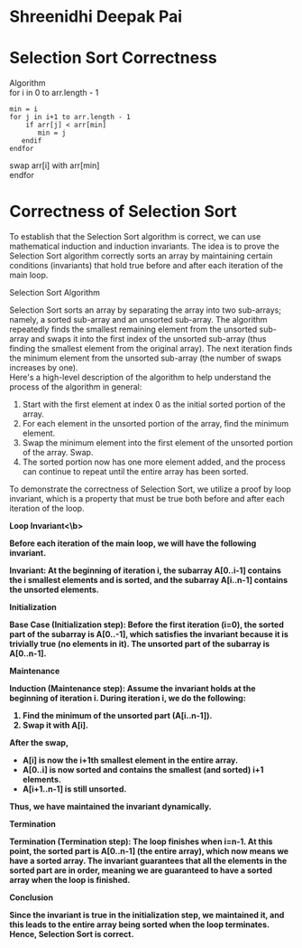 # Shreenidhi Deepak Pai
# Selection Sort Correctness

Algorithm
<br>
for i in 0 to arr.length - 1
    
    min = i
    for j in i+1 to arr.length - 1
        if arr[j] < arr[min]
           min = j
       endif
    endfor

   swap arr[i] with arr[min]<br>
endfor

# Correctness of Selection Sort <br>
To establish that the Selection Sort algorithm is correct, we can use mathematical induction and induction invariants. The idea is to prove the Selection Sort algorithm correctly sorts an array by maintaining certain conditions (invariants) that hold true before and after each iteration of the main loop.<br>

Selection Sort Algorithm<br>

Selection Sort sorts an array by separating the array into two sub-arrays; namely, a sorted sub-array and an unsorted sub-array. The algorithm repeatedly finds the smallest remaining element from the unsorted sub-array and swaps it into the first index of the unsorted sub-array (thus finding the smallest element from the original array). The next iteration finds the minimum element from the unsorted sub-array (the number of swaps increases by one).
 <br>
Here's a high-level description of the algorithm to help understand the process of the algorithm in general: <br>
1. Start with the first element at index 0 as the initial sorted portion of the array.
2. For each element in the unsorted portion of the array, find the minimum element.
3. Swap the minimum element into the first element of the unsorted portion of the array. Swap. 
4. The sorted portion now has one more element added, and the process can continue to repeat until the entire array has been sorted. <br>

To demonstrate the correctness of Selection Sort, we utilize a proof by loop invariant, which is a property that must be true both before and after each iteration of the loop.<br>

<b>Loop Invariant<\b><br>

Before each iteration of the main loop, we will have the following invariant.<br>

Invariant: At the beginning of iteration i, the subarray A[0..i-1] contains the i smallest elements and is sorted, and the subarray A[i..n-1] contains the unsorted elements.<br>

Initialization<br>

Base Case (Initialization step): Before the first iteration (i=0), the sorted part of the subarray is A[0..-1], which satisfies the invariant because it is trivially true (no elements in it). The unsorted part of the subarray is A[0..n-1].<br>

Maintenance<br>

Induction (Maintenance step): Assume the invariant holds at the beginning of iteration i. During iteration i, we do the following:
1. Find the minimum of the unsorted part (A[i..n-1]).
2. Swap it with A[i]. <br>

After the swap,
- A[i] is now the i+1th smallest element in the entire array.
- A[0..i] is now sorted and contains the smallest (and sorted) i+1 elements.
- A[i+1..n-1] is still unsorted. <br>

Thus, we have maintained the invariant dynamically.<br>

Termination<br>

Termination (Termination step): The loop finishes when i=n-1. At this point, the sorted part is A[0..n-1] (the entire array), which now means we have a sorted array. The invariant guarantees that all the elements in the sorted part are in order, meaning we are guaranteed to have a sorted array when the loop is finished.<br>

Conclusion<br>

Since the invariant is true in the initialization step, we maintained it, and this leads to the entire array being sorted when the loop terminates. Hence, Selection Sort is correct. 

